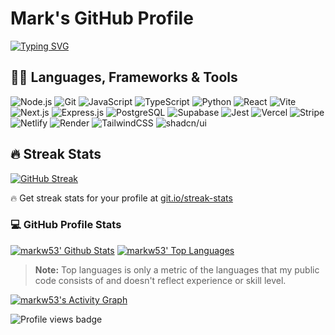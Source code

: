 # Mark's GitHub Profile

<!-- Typing SVG by DenverCoder1 - https://github.com/DenverCoder1/readme-typing-svg -->
[![Typing SVG](https://readme-typing-svg.demolab.com?font=Ubuntu&weight=700&size=32&duration=4000&pause=1000&color=188EF7&background=FFFFFF00&center=true&vCenter=true&random=false&width=835&lines=Hi%20I'm%20Mark,%20I%20am%20a%20Full%20Stack%20Developer...;and%20I'm%20Always%20Learning%20Something%20New)](https://git.io/typing-svg)

## 👨‍💻 Languages, Frameworks & Tools

![Node.js](https://img.shields.io/badge/-Node.js-339933?logo=node.js&logoColor=white&style=for-the-badge)
![Git](https://img.shields.io/badge/-Git-F05032?logo=git&logoColor=white&style=for-the-badge)
![JavaScript](https://img.shields.io/badge/-JavaScript-F7DF1E?logo=javascript&logoColor=black&style=for-the-badge)
![TypeScript](https://img.shields.io/badge/-TypeScript-3178C6?logo=typescript&logoColor=white&style=for-the-badge)
![Python](https://img.shields.io/badge/-Python-3776AB?logo=python&logoColor=white&style=for-the-badge)
![React](https://img.shields.io/badge/-React-61DAFB?logo=react&logoColor=white&style=for-the-badge)
![Vite](https://img.shields.io/badge/-Vite-646CFF?logo=vite&logoColor=white&style=for-the-badge)
![Next.js](https://img.shields.io/badge/-Next.js-000000?logo=next.js&logoColor=white&style=for-the-badge&color=%233b3b3b)
![Express.js](https://img.shields.io/badge/-Express.js-000000?logo=express&logoColor=white&style=for-the-badge&color=%233b3b3b)
![PostgreSQL](https://img.shields.io/badge/-PostgreSQL-336791?logo=postgresql&logoColor=white&style=for-the-badge)
![Supabase](https://img.shields.io/badge/-Supabase-3ECF8E?logo=supabase&logoColor=white&style=for-the-badge)
![Jest](https://img.shields.io/badge/-Jest-C21325?logo=jest&logoColor=white&style=for-the-badge)
![Vercel](https://img.shields.io/badge/-Vercel-000000?logo=vercel&logoColor=white&style=for-the-badge&color=%233b3b3b)
![Stripe](https://img.shields.io/badge/Stripe-5851DD?logo=stripe&logoColor=fff&style=for-the-badge)
![Netlify](https://img.shields.io/badge/-Netlify-00C7B7?logo=netlify&logoColor=white&style=for-the-badge)
![Render](https://img.shields.io/badge/-Render-EC6FAD?logo=render&logoColor=white&style=for-the-badge)
![TailwindCSS](https://img.shields.io/badge/-TailwindCSS-06B6D4?logo=tailwindcss&logoColor=white&style=for-the-badge)
![shadcn/ui](https://img.shields.io/badge/shadcn-ui?style=for-the-badge&logo=shadcn%2Fui&color=%233b3b3b)

## 🔥 Streak Stats

  <!-- GitHub Readme Streak Stats - https://github.com/DenverCoder1/github-readme-streak-stats -->
  [![GitHub Streak](https://streak-stats.demolab.com?user=markw53&background=1F222E&ring=32A1FB&sideNums=FFFFFF&currStreakNum=FFFFFF&currStreakLabel=FFFFFF&sideLabels=FFFFFF&dates=EBE1E1&hide_border=true)](https://git.io/streak-stats)
  
  🔥 Get streak stats for your profile at [git.io/streak-stats](https://git.io/streak-stats)

### 💻 GitHub Profile Stats

  <!-- https://github.com/anuraghazra/github-readme-stats -->
  
  [![markw53' Github Stats](https://denvercoder1-github-readme-stats.vercel.app/api/?username=markw53&show_icons=true&include_all_commits=true&count_private=true&theme=react&hide_border=true&bg_color=1F222E&title_color=32A1FB&icon_color=32A1FB)](https://github.com/anuraghazra/github-readme-stats)
  [![markw53' Top Languages](https://denvercoder1-github-readme-stats.vercel.app/api/top-langs/?username=markw53&langs_count=8&layout=compact&theme=react&hide_border=true&bg_color=1F222E&title_color=32A1FB&icon_color=32A1FB&hide=Jupyter%20Notebook,Roff)](https://github.com/anuraghazra/github-readme-stats)  

  > **Note:** Top languages is only a metric of the languages that my public code consists of and doesn't reflect experience or skill level.
  
  <!-- https://github.com/ashutosh00710/github-readme-activity-graph -->

  [![markw53's Activity Graph](https://github-readme-activity-graph.vercel.app/graph/?username=markw53&bg_color=1F222E&color=32A1FB&line=32A1FB&point=FFFFFF&hide_border=true)](https://github.com/ashutosh00710/github-readme-activity-graph)

![Profile views badge](https://komarev.com/ghpvc/?username=markw53&abbreviated=true&color=0097e3)